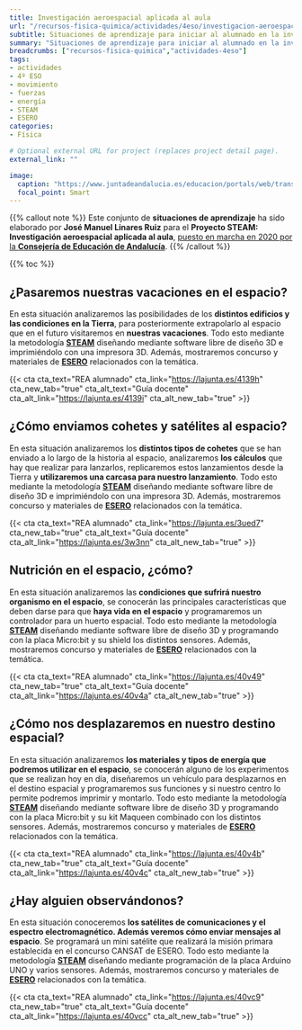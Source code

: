 ```yaml
---
title: Investigación aeroespacial aplicada al aula
url: "/recursos-fisica-quimica/actividades/4eso/investigacion-aeroespacial-aplicada-al-aula"
subtitle: Situaciones de aprendizaje para iniciar al alumnado en la investigación aeroespacial aplicada al aula, por medio de STEAM
summary: "Situaciones de aprendizaje para iniciar al alumnado en la investigación aeroespacial aplicada al aula, por medio de STEAM."
breadcrumbs: ["recursos-fisica-quimica","actividades-4eso"]
tags:
- actividades
- 4º ESO
- movimiento
- fuerzas
- energía
- STEAM
- ESERO
categories:
- Física

# Optional external URL for project (replaces project detail page).
external_link: ""

image:
  caption: "https://www.juntadeandalucia.es/educacion/portals/web/transformacion-digital-educativa/rea/secundaria"
  focal_point: Smart
---
```


{{% callout note %}}
Este conjunto de **situaciones de aprendizaje** ha sido elaborado por **José Manuel Linares Ruiz** para el **Proyecto STEAM: Investigación aeroespacial aplicada al aula**, [puesto en marcha en 2020 por la **Consejería de Educación de Andalucía**](https://blogsaverroes.juntadeandalucia.es/tde/proyecto-steam-investigacion-aeroespacial-aplicada-al-aula/).
{{% /callout %}}

{{% toc %}}

## ¿Pasaremos nuestras vacaciones en el espacio?

En esta situación analizaremos las posibilidades de los **distintos edificios y las condiciones en la Tierra**, para posteriormente extrapolarlo al espacio que en el futuro visitaremos en **nuestras vacaciones**. Todo esto mediante la metodología [**STEAM**](https://es.wikipedia.org/wiki/STEAM) diseñando mediante software libre de diseño 3D e imprimiéndolo con una impresora 3D. Además, mostraremos concurso y materiales de [**ESERO**](https://esero.es) relacionados con la temática.

{{< cta cta_text="REA alumnado" cta_link="https://lajunta.es/4139h" cta_new_tab="true" cta_alt_text="Guía docente" cta_alt_link="https://lajunta.es/4139i" cta_alt_new_tab="true" >}}


## ¿Cómo enviamos cohetes y satélites al espacio?

En esta situación analizaremos los **distintos tipos de cohetes** que se han enviado a lo largo de la historia al espacio, analizaremos **los cálculos** que hay que realizar para lanzarlos, replicaremos estos lanzamientos desde la Tierra y **utilizaremos una carcasa para nuestro lanzamiento**. Todo esto mediante la metodología [**STEAM**](https://es.wikipedia.org/wiki/STEAM) diseñando mediante software libre de diseño 3D e imprimiéndolo con una impresora 3D. Además, mostraremos concurso y materiales de [**ESERO**](https://esero.es) relacionados con la temática.

{{< cta cta_text="REA alumnado" cta_link="https://lajunta.es/3ued7" cta_new_tab="true" cta_alt_text="Guía docente" cta_alt_link="https://lajunta.es/3w3nn" cta_alt_new_tab="true" >}}

## Nutrición en el espacio, ¿cómo?

En esta situación analizaremos las **condiciones que sufrirá nuestro organismo en el espacio**, se conocerán las principales características que deben darse para que **haya vida en el espacio** y programaremos un controlador para un huerto espacial. Todo esto mediante la metodología [**STEAM**](https://es.wikipedia.org/wiki/STEAM) diseñando mediante software libre de diseño 3D y programando con la placa Micro:bit y su shield los distintos sensores. Además, mostraremos concurso y materiales de [**ESERO**](https://esero.es) relacionados con la temática.

{{< cta cta_text="REA alumnado" cta_link="https://lajunta.es/40v49" cta_new_tab="true" cta_alt_text="Guía docente" cta_alt_link="https://lajunta.es/40v4a" cta_alt_new_tab="true" >}}

## ¿Cómo nos desplazaremos en nuestro destino espacial?

En esta situación analizaremos **los materiales y tipos de energía que podremos utilizar en el espacio**, se conocerán alguno de los experimentos que se realizan hoy en día, diseñaremos un vehículo para desplazarnos en el destino espacial y programaremos sus funciones y si nuestro centro lo permite podremos imprimir y montarlo. Todo esto mediante la metodología [**STEAM**](https://es.wikipedia.org/wiki/STEAM) diseñando mediante software libre de diseño 3D y programando con la placa Micro:bit y su kit Maqueen combinado con los distintos sensores. Además, mostraremos concurso y materiales de [**ESERO**](https://esero.es) relacionados con la temática.

{{< cta cta_text="REA alumnado" cta_link="https://lajunta.es/40v4b" cta_new_tab="true" cta_alt_text="Guía docente" cta_alt_link="https://lajunta.es/40v4c" cta_alt_new_tab="true" >}}

## ¿Hay alguien observándonos?

En esta situación conoceremos **los satélites de comunicaciones y el espectro electromagnético. Además veremos cómo enviar mensajes al espacio**. Se programará un mini satélite que realizará la misión primara establecida en el concurso CANSAT de ESERO. Todo esto mediante la metodología [**STEAM**](https://es.wikipedia.org/wiki/STEAM) diseñando mediante programación de la placa Arduino UNO y varios sensores. Además, mostraremos concurso y materiales de [**ESERO**](https://esero.es) relacionados con la temática.

{{< cta cta_text="REA alumnado" cta_link="https://lajunta.es/40vc9" cta_new_tab="true" cta_alt_text="Guía docente" cta_alt_link="https://lajunta.es/40vcc" cta_alt_new_tab="true" >}}